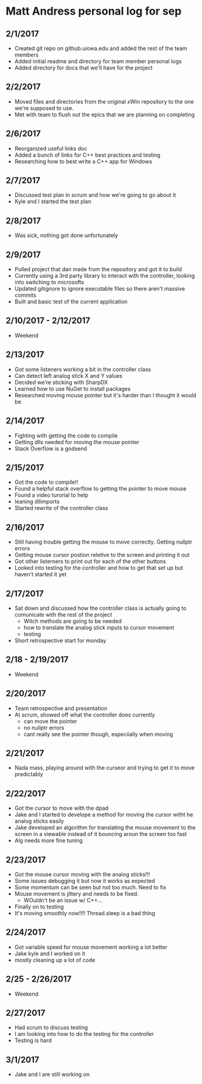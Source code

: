 # Matt Andress personal log for sep

## 2/1/2017
* Created git repo on github.uiowa.edu and added the rest of the team members
* Added initial readme and directory for team member personal logs
* Added directory for docs that we'll have for the project

## 2/2/2017
* Moved files and directories from the original xWin repository to the one we're supposed to use.
* Met with team to flush out the epics that we are planning on completing

## 2/6/2017
* Reorganized useful links doc
* Added a bunch of links for C++ best practices and testing
* Researching how to best write a C++ app for Windows

## 2/7/2017
* Discussed test plan in scrum and how we're going to go about it
* Kyle and I started the test plan

## 2/8/2017
* Was sick, nothing got done unfortunately

## 2/9/2017
* Pulled project that dan made from the repository and got it to build
* Currently using a 3rd party library to interact with the controller, looking into switching to microsofts
* Updated gitignore to ignore executable files so there aren't massive commits
* Built and basic test of the current application

## 2/10/2017 - 2/12/2017
* Weekend

## 2/13/2017
* Got some listeners working a bit in the controller class
* Can detect left analog stick X and Y values
* Decided we're sticking with SharpDX
* Learned how to use NuGet to install packages
* Researched moving mouse pointer but it's harder than I thought it would be

## 2/14/2017
* Fighting with getting the code to compile
* Getting dlls needed for moving the mouse pointer
* Stack Overflow is a godsend

## 2/15/2017
* Got the code to compile!!
* Found a helpful stack overflow to getting the pointer to move mouse
* Found a video turorial to help
* leaning dllimports
* Started rewrite of the controller class

## 2/16/2017
* Still having trouble getting the mouse to move correctly. Getting nullptr errors
* Getting mouse cursor postion reletive to the screen and printing it out
* Got other listerners to print out for each of the other buttons
* Looked into testing for the controller and how to get that set up but haven't started it yet

## 2/17/2017
* Sat down and discussed how the controller class is actually going to comunicate with the rest of the project
  * Witch methods are going to be needed
  * how to translate the analog stick inputs to cursor movement
  * testing
* Short retrospective start for monday

## 2/18 - 2/19/2017
* Weekend

## 2/20/2017
* Team retrospective and presentation
* At scrum, showed off what the controller does currently 
  * can move the pointer
  * no nullptr errors
  * cant really see the pointer though, especiially when moving

## 2/21/2017
* Nada mass, playing around with the curseor and trying to get it to move predictably 

## 2/22/2017
* Got the cursor to move with the dpad
* Jake and I started to develope a method for moving the cursor witht he analog sticks easily
* Jake developed an algorithm for translating the mouse movement to the screen in a viewable instead of it bouncing aroun the screen too fast
* Alg needs more fine tuning

## 2/23/2017
* Got the mouse cursor moving with the analog sticks!!!
* Some issues debugging it but now it works as expected
* Some momentum can be seen but not too much. Need to fix
* Mouse movement is jittery and needs to be fixed.
  * WOuldn't be an issue w/ C++...
* Finally on to testing
* It's moving smoothly now!!!! Thread.sleep is a bad thing

## 2/24/2017
* Got variable speed for mouse movement working a lot better
* Jake kyle and I worked on it
* mostly cleaning up a lot of code

## 2/25 - 2/26/2017
* Weekend

## 2/27/2017
* Had scrum to discuss testing
* I am looking into how to do the testing for the controller
* Testing is hard

## 3/1/2017
* Jake and I are still working on 